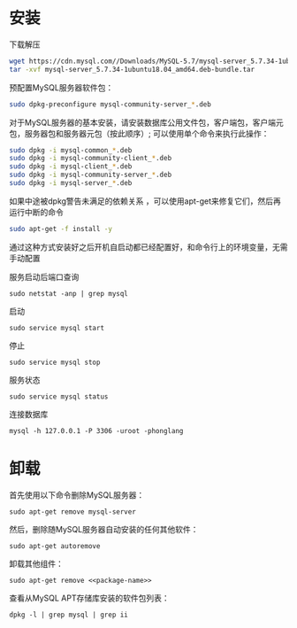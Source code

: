 # 安装

下载解压
```sh
wget https://cdn.mysql.com//Downloads/MySQL-5.7/mysql-server_5.7.34-1ubuntu18.04_amd64.deb-bundle.tar
tar -xvf mysql-server_5.7.34-1ubuntu18.04_amd64.deb-bundle.tar
```

预配置MySQL服务器软件包：
```sh
sudo dpkg-preconfigure mysql-community-server_*.deb
```
对于MySQL服务器的基本安装，请安装数据库公用文件包，客户端包，客户端元包，服务器包和服务器元包（按此顺序）; 可以使用单个命令来执行此操作：
```sh
sudo dpkg -i mysql-common_*.deb
sudo dpkg -i mysql-community-client_*.deb
sudo dpkg -i mysql-client_*.deb
sudo dpkg -i mysql-community-server_*.deb
sudo dpkg -i mysql-server_*.deb
```
如果中途被dpkg警告未满足的依赖关系 ，可以使用apt-get来修复它们，然后再运行中断的命令
```sh
sudo apt-get -f install -y
```
通过这种方式安装好之后开机自启动都已经配置好，和命令行上的环境变量，无需手动配置

服务启动后端口查询
```
sudo netstat -anp | grep mysql
```
启动
```
sudo service mysql start
```
停止
```
sudo service mysql stop
```
服务状态
```
sudo service mysql status
```
连接数据库
```
mysql -h 127.0.0.1 -P 3306 -uroot -phonglang
```

# 卸载

首先使用以下命令删除MySQL服务器：
```
sudo apt-get remove mysql-server
```
然后，删除随MySQL服务器自动安装的任何其他软件：
```
sudo apt-get autoremove
```
卸载其他组件：
```
sudo apt-get remove <<package-name>>
```
查看从MySQL APT存储库安装的软件包列表：
```
dpkg -l | grep mysql | grep ii
```
